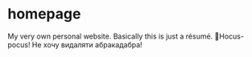 # homepage

My very own personal website. Basically this is just a résumé.
🧙Hocus-pocus!
Не хочу видаляти абракадабра!
